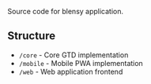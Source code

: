 Source code for blensy application.

## Structure
- `/core` - Core GTD implementation
- `/mobile` - Mobile PWA implementation
- `/web` - Web application frontend

